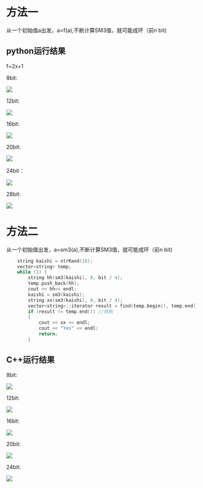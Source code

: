 # 方法一

从一个初始值a出发，a=f(a),不断计算SM3值，就可能成环（前n bit)

## python运行结果

f=2x+1

8bit:

![](https://github.com/yuuu218/Innovation-pioneering/blob/main/image/8.png?raw=true)

12bit:

![](https://github.com/yuuu218/Innovation-pioneering/blob/main/image/12.png?raw=true)

16bit:

![](https://github.com/yuuu218/Innovation-pioneering/blob/main/image/16.png?raw=true)

20bit:

![](https://github.com/yuuu218/Innovation-pioneering/blob/main/image/20.png?raw=true)

24bit：

![](https://github.com/yuuu218/Innovation-pioneering/blob/main/image/24.png?raw=true)

28bit:

![](https://github.com/yuuu218/Innovation-pioneering/blob/main/image/28.png?raw=true)

# 方法二

从一个初始值出发，a=sm3(a),不断计算SM3值，就可能成环（前n bit)

```c++
    string kaishi = strRand(16);
	vector<string> temp;
	while (1) {
		string hh(sm3(kaishi), 0, bit / 4);
		temp.push_back(hh);
		cout << hh<< endl;
		kaishi = sm3(kaishi);
		string xx(sm3(kaishi), 0, bit / 4);
		vector<string>::iterator result = find(temp.begin(), temp.end(), xx); //查找3
		if (result != temp.end()) //找到
		{
			cout << xx << endl;
			cout << "Yes" << endl;
			return;
		}
```



## C++运行结果

8bit:

![](https://github.com/yuuu218/Innovation-pioneering/blob/main/image/cpp8.png?raw=true)

12bit:

![](https://github.com/yuuu218/Innovation-pioneering/blob/main/image/cpp12.png?raw=true)

16bit:

![](https://github.com/yuuu218/Innovation-pioneering/blob/main/image/cpp16.png?raw=true)

20bit:

![](https://github.com/yuuu218/Innovation-pioneering/blob/main/image/cpp20.png?raw=true)

24bit:

![](https://github.com/yuuu218/Innovation-pioneering/blob/main/image/cpp24.png?raw=true)

